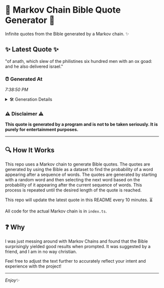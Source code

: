 # 📖 Markov Chain Bible Quote Generator 📖

Infinite quotes from the Bible generated by a Markov chain. ✨

## ✨ Latest Quote ✨
"of anath, which slew of the philistines six hundred men with an ox goad: and he also delivered israel."

### ⏰ Generated At
*7:38:50 PM*

<details>
    <summary>🛠️ Generation Details</summary>
    <p>
        <strong>🌱 Seed:</strong> of<br>
        <strong>🔄 Iterations:</strong> 18<br>
        <strong>📜 Context History:</strong><br>[ of ]: anath,<br>[ of, anath, ]: which<br>[ of, anath,, which ]: slew<br>[ of, anath,, which, slew ]: of<br>[ of, anath,, which, slew, of ]: the<br>[ of, anath,, which, slew, of, the ]: philistines<br>[ anath,, which, slew, of, the, philistines ]: six<br>[ which, slew, of, the, philistines, six ]: hundred<br>[ slew, of, the, philistines, six, hundred ]: men<br>[ of, the, philistines, six, hundred, men ]: with<br>[ the, philistines, six, hundred, men, with ]: an<br>[ philistines, six, hundred, men, with, an ]: ox<br>[ six, hundred, men, with, an, ox ]: goad:<br>[ hundred, men, with, an, ox, goad: ]: and<br>[ men, with, an, ox, goad:, and ]: he<br>[ with, an, ox, goad:, and, he ]: also<br>[ an, ox, goad:, and, he, also ]: delivered<br>[ ox, goad:, and, he, also, delivered ]: israel.<br>
    </p>
</details>

### ⚠️ Disclaimer ⚠️
**This quote is generated by a program and is not to be taken seriously. It is purely for entertainment purposes.**

---

## 🔍 How It Works

This repo uses a Markov chain to generate Bible quotes. The quotes are generated by using the Bible as a dataset to find the probability of a word appearing after a sequence of words. The quotes are generated by starting with a random word and then selecting the next word based on the probability of it appearing after the current sequence of words. This process is repeated until the desired length of the quote is reached.

This repo will update the latest quote in this README every 10 minutes. ⏳

All code for the actual Markov chain is in `index.ts`.

## ❓ Why

I was just messing around with Markov Chains and found that the Bible surprisingly yielded good results when prompted. 
It was suggested by a friend, and I am in no way christian.

Feel free to adjust the text further to accurately reflect your intent and experience with the project!

---

*Enjoy*✨
